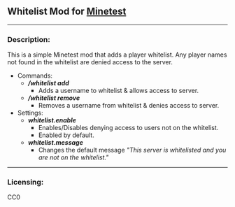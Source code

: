 ## Whitelist Mod for [Minetest][]


---
### **Description:**

This is a simple Minetest mod that adds a player whitelist. Any player names not found in the whitelist are denied access to the server.

- Commands:
  - ***/whitelist add <name>***
    - Adds a username to whitelist & allows access to server.
  - ***/whitelist remove <name>***
    - Removes a username from whitelist & denies access to server.
- Settings:
  - ***whitelist.enable***
    - Enables/Disables denying access to users not on the whitelist.
    - Enabled by default.
  - ***whitelist.message***
    - Changes the default message *"This server is whitelisted and you are not on the whitelist."*


---
### **Licensing:**

CC0


[Minetest]: http://www.minetest.net/
